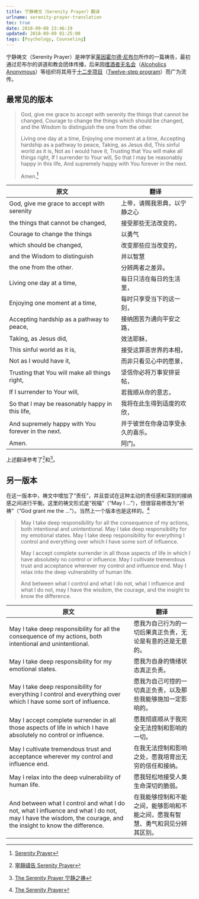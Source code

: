 ```yaml
---
title: 宁静祷文（Serenity Prayer）翻译
urlname: serenity-prayer-translation
toc: true
date: 2018-09-08 23:46:19
updated: 2018-09-09 01:25:00
tags: [Psychology, Counseling]
---
```


<!--
祝wenj生日快乐。愿你每日都能获得内心的宁静，真正地负责，真正地接纳。
-->

宁静祷文（Serenity Prayer）是神学家[莱因霍尔德·尼布尔](https://en.wikipedia.org/wiki/Reinhold_Niebuhr)所作的一篇祷告，最初通过尼布尔的讲道和教会团体传播，后来因[嗜酒者无名会](http://www.aa-beijing.org/)（[Alcoholics Anonymous](https://en.wikipedia.org/wiki/Alcoholics_Anonymous)）等组织将其用于[十二步项目](https://zh.wikipedia.org/wiki/%E5%8D%81%E4%BA%8C%E6%AD%A5%E9%A1%B9%E7%9B%AE)（[Twelve-step program](https://en.wikipedia.org/wiki/Twelve-step_program)）而广为流传。

## 最常见的版本

>God, give me grace to accept with serenity
>the things that cannot be changed,
>Courage to change the things
>which should be changed,
>and the Wisdom to distinguish
>the one from the other.
>
>Living one day at a time,
>Enjoying one moment at a time,
>Accepting hardship as a pathway to peace,
>Taking, as Jesus did,
>This sinful world as it is,
>Not as I would have it,
>Trusting that You will make all things right,
>If I surrender to Your will,
>So that I may be reasonably happy in this life,
>And supremely happy with You forever in the next.
>
>Amen.[^serenitywiki]

| 原文 | 翻译 |
| ---- | --- |
| God, give me grace to accept with serenity | 上帝，请赐我恩典，以宁静之心 |
| the things that cannot be changed, | 接受那些无法改变的， |
| Courage to change the things | 以勇气 |
| which should be changed, | 改变那些应当改变的， |
| and the Wisdom to distinguish | 并以智慧 |
| the one from the other. | 分辨两者之差异。 |
| Living one day at a time,       | 每日只活在每日的生活里， |
| Enjoying one moment at a time,  | 每时只享受当下的这一刻， |
| Accepting hardship as a pathway to peace, | 接纳困苦为通向平安之路， |
| Taking, as Jesus did, | 效法耶稣， |
| This sinful world as it is, | 接受这罪恶世界的本相， |
| Not as I would have it,     | 而非只看见心中的愿景， |
| Trusting that You will make all things right, | 坚信你必将万事安排妥帖， |
| If I surrender to Your will, | 若我顺从你的意志， |
| So that I may be reasonably happy in this life, | 我将在此生得到适度的欢欣， |
| And supremely happy with You forever in the next. | 并于彼世在你身边享受永久的喜乐。 |
| Amen. | 阿门。 |

上述翻译参考了[^precious]和[^zhihu]。

[^precious]: [寧靜禱告 Serenity Prayer](http://preciousmoment.pixnet.net/blog/post/20540412-%E5%AF%A7%E9%9D%9C%E7%A6%B1%E5%91%8A-serenity-prayer--)

[^zhihu]: [The Serenity Prayer 宁静之祷](https://zhuanlan.zhihu.com/p/19732343)

[^serenitywiki]: [Serenity Prayer](https://en.wikipedia.org/wiki/Serenity_Prayer)

## 另一版本

在这一版本中，祷文中增加了“责任”，并且尝试在这种主动的责任感和深刻的接纳感之间进行平衡。这里的祷文形式是“祝福”（“May I ...”），但很容易修改为“祈祷”（“God grant me the ...”）。当然上一个版本也是这样的。[^mike]

[^mike]: [The Serenity Prayer](http://healingcollective.org/the-serenity-prayer/)

>May I take deep responsibility for all the consequence of my actions, both intentional and unintentional.
>May I take deep responsibility for my emotional states.
>May I take deep responsibility for everything I control and everything over which I have some sort of influence.
>
>May I accept complete surrender in all those aspects of life in which I have absolutely no control or influence.
>May I cultivate tremendous trust and acceptance wherever my control and influence end.
>May I relax into the deep vulnerability of human life.
>
>And between what I control and what I do not, what I influence and what I do not, may I have the wisdom, the courage, and the insight to know the difference.

| 原文 | 翻译 |
| ---- | --- |
| May I take deep responsibility for all the consequence of my actions, both intentional and unintentional. | 愿我为自己行为的一切后果真正负责，无论是有意的还是无意的。 |
| May I take deep responsibility for my emotional states. | 愿我为自身的情绪状态真正负责。 |
| May I take deep responsibility for everything I control and everything over which I have some sort of influence. | 愿我为自己可控的一切真正负责，以及那些我能够施加一定影响的。 |
| May I accept complete surrender in all those aspects of life in which I have absolutely no control or influence. | 愿我彻底顺从于我完全无法控制和影响的一切。 |
| May I cultivate tremendous trust and acceptance wherever my control and influence end. | 在我无法控制和影响之处，愿我培育出无穷的信任和接纳。 |
| May I relax into the deep vulnerability of human life. | 愿我轻松地接受人类生命深切的脆弱。 |
| And between what I control and what I do not, what I influence and what I do not, may I have the wisdom, the courage, and the insight to know the difference. | 在我能够控制和不能之间，能够影响和不能之间，愿我有智慧、勇气和洞见分辨其区别。 |
